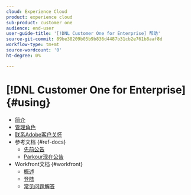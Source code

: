 ```yaml
---
cloud: Experience Cloud
product: experience cloud
sub-product: customer one
audience: end-user
user-guide-title: '[!DNL Customer One for Enterprise] 帮助'
source-git-commit: 89be38209b05b9b836d4487b31cb2e761b8aaf8d
workflow-type: tm+mt
source-wordcount: '0'
ht-degree: 0%

---
```



# [!DNL Customer One for Enterprise] {#using}

+ [简介](home.md)
+ [管理角色](admin-roles.md)
+ [联系Adobe客户关怀](customer-care.md)
+ 参考文档 {#ref-docs}
   + [先前公告](intro-customer-support.md)
   + [Parkour现在公告](parkour-now.md)
+ Workfront文档 {#workfront}
   + [概述](overview.md)
   + [登陆](landing.md)
   + [常见问题解答](faq.md)
